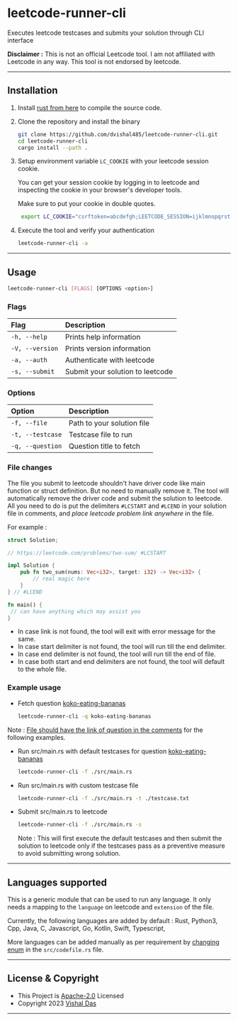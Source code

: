 # leetcode-runner-cli

Executes leetcode testcases and submits your solution through CLI interface

**Disclaimer :** This is not an official Leetcode tool. I am not affiliated with Leetcode in any way. This tool is not endorsed by leetcode.

---

## Installation

1. Install [rust from here](https://www.rust-lang.org/tools/install) to compile the source code.

1. Clone the repository and install the binary

    ```bash
    git clone https://github.com/dvishal485/leetcode-runner-cli.git
    cd leetcode-runner-cli
    cargo install --path .
    ```

1. Setup environment variable `LC_COOKIE` with your leetcode session cookie.

   You can get your session cookie by logging in to leetcode and inspecting the cookie in your browser's developer tools.

   Make sure to put your cookie in double quotes.

   ```bash
    export LC_COOKIE="csrftoken=abcdefgh;LEETCODE_SESSION=ijklmnopqrstuvwxyz;"
    ```

1. Execute the tool and verify your authentication

    ```bash
    leetcode-runner-cli -a
    ```

---

## Usage

```bash
leetcode-runner-cli [FLAGS] [OPTIONS <option>]
```

### Flags

| Flag            | Description                 |
| :-------------- | :-------------------------- |
| `-h, --help`    | Prints help information     |
| `-V, --version` | Prints version information  |
| `-a, --auth`    | Authenticate with leetcode  |
| `-s, --submit`  | Submit your solution to leetcode |

### Options

| Option           | Description                 |
| :--------------- | :-------------------------- |
| `-f, --file`     | Path to your solution file  |
| `-t, --testcase` | Testcase file to run        |
| `-q, --question` | Question title to fetch     |

### File changes

The file you submit to leetcode shouldn't have driver code like main function or struct definition. But no need to manually remove it. The tool will automatically remove the driver code and submit the solution to leetcode. All you need to do is put the delimiters `#LCSTART` and `#LCEND` in your solution file in comments, and *place leetcode problem link anywhere* in the file.

For example :

```rust
struct Solution;

// https://leetcode.com/problems/two-sum/ #LCSTART

impl Solution {
    pub fn two_sum(nums: Vec<i32>, target: i32) -> Vec<i32> {
        // real magic here
    }
} // #LCEND

fn main() {
 // can have anything which may assist you
}
```

- In case link is not found, the tool will exit with error message for the same.
- In case start delimiter is not found, the tool will run till the end delimiter.
- In case end delimiter is not found, the tool will run till the end of file.
- In case both start and end delimiters are not found, the tool will default to the whole file.

### Example usage

- Fetch question [koko-eating-bananas](https://leetcode.com/problems/koko-eating-bananas/)

    ```bash
    leetcode-runner-cli -q koko-eating-bananas
    ```

Note : [File should have the link of question in the comments](#file-changes) for the following examples.

- Run src/main.rs with default testcases for question [koko-eating-bananas](https://leetcode.com/problems/koko-eating-bananas/)

    ```bash
    leetcode-runner-cli -f ./src/main.rs
    ```

- Run src/main.rs with custom testcase file

    ```bash
    leetcode-runner-cli -f ./src/main.rs -t ./testcase.txt
    ```

- Submit src/main.rs to leetcode

    ```bash
    leetcode-runner-cli -f ./src/main.rs -s
    ```

    Note : This will first execute the default testcases and then submit the solution to leetcode only if the testcases pass as a preventive measure to avoid submitting wrong solution.

---

## Languages supported

This is a generic module that can be used to run any language. It only needs a mapping to the `language` on leetcode and `extension` of the file.

Currently, the following languages are added by default :
Rust, Python3, Cpp, Java, C, Javascript, Go, Kotlin, Swift, Typescript,

More languages can be added manually as per requirement by [changing enum](https://github.com/dvishal485/leetcode-runner-cli/blob/main/src/codefile.rs#LL3)
 in the `src/codefile.rs` file.

---

## License & Copyright

- This Project is [Apache-2.0](./LICENSE) Licensed
- Copyright 2023 [Vishal Das](https://github.com/dvishal485)

---
